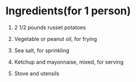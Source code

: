 # Ingredients(for 1 person)
 
1. 2 1/2 pounds russet potatoes
 
1. Vegetable or peanut oil, for frying
 
1. Sea salt, for sprinkling
 
1. Ketchup and mayonnaise, mixed, for serving

1. Stove and utensils
